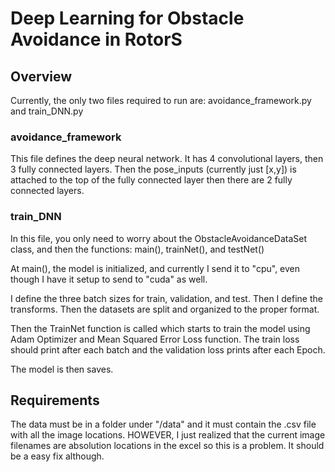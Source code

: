 # Deep Learning for Obstacle Avoidance in RotorS

## Overview

Currently, the only two files required to run are:  avoidance_framework.py and train_DNN.py

### avoidance_framework

This file defines the deep neural network.  It has 4 convolutional layers, then 3 fully connected layers.  Then the pose_inputs (currently just [x,y]) is attached to the top of the fully connected layer then there are 2 fully connected layers.

### train_DNN

In this file, you only need to worry about the ObstacleAvoidanceDataSet class, and then the functions:  main(), trainNet(), and testNet()

At main(), the model is initialized, and currently I send it to "cpu", even though I have it setup to send to "cuda" as well.

I define the three batch sizes for train, validation, and test.  Then I define the transforms.  Then the datasets are split and organized to the proper format.

Then the TrainNet function is called which starts to train the model using Adam Optimizer and Mean Squared Error Loss function.  The train loss should print after each batch and the validation loss prints after each Epoch.

The model is then saves.

## Requirements

The data must be in a folder under "/data" and it must contain the .csv file with all the image locations.  HOWEVER, I just realized that the current image filenames are absolution locations in the excel so this is a problem.  It should be a easy fix although.
